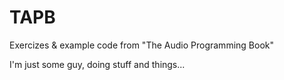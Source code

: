 TAPB
====

Exercizes &amp; example code from "The Audio Programming Book"

I'm just some guy, doing stuff and things...

